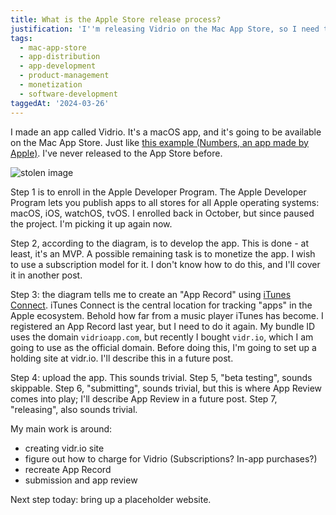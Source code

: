 ```yaml
---
title: What is the Apple Store release process?
justification: 'I''m releasing Vidrio on the Mac App Store, so I need to know the process!'
tags:
  - mac-app-store
  - app-distribution
  - app-development
  - product-management
  - monetization
  - software-development
taggedAt: '2024-03-26'
---
```


I made an app called Vidrio. It's a macOS app, and it's going to be available on the Mac App Store. Just like [this example (Numbers, an app made by Apple)](https://itunes.apple.com/gb/app/numbers/id409203825). I've never released to the App Store before.

![stolen image](https://developer.apple.com/library/content/documentation/IDEs/Conceptual/AppDistributionGuide/Art/1_administration_tasks_2x.png)

Step 1 is to enroll in the Apple Developer Program. The Apple Developer Program lets you publish apps to all stores for all Apple operating systems: macOS, iOS, watchOS, tvOS. I enrolled back in October, but since paused the project. I'm picking it up again now.

Step 2, according to the diagram, is to develop the app. This is done - at least, it's an MVP. A possible remaining task is to monetize the app. I wish to use a subscription model for it. I don't know how to do this, and I'll cover it in another post.

Step 3: the diagram tells me to create an "App Record" using [iTunes Connect](https://itunesconnect.apple.com/). iTunes Connect is the central location for tracking "apps" in the Apple ecosystem. Behold how far from a music player iTunes has become. I registered an App Record last year, but I need to do it again. My bundle ID uses the domain `vidrioapp.com`, but recently I bought `vidr.io`, which I am going to use as the official domain. Before doing this, I'm going to set up a holding site at vidr.io. I'll describe this in a future post.

Step 4: upload the app. This sounds trivial. Step 5, "beta testing", sounds skippable. Step 6, "submitting", sounds trivial, but this is where App Review comes into play; I'll describe App Review in a future post. Step 7, "releasing", also sounds trivial.

My main work is around:

* creating vidr.io site
* figure out how to charge for Vidrio (Subscriptions? In-app purchases?)
* recreate App Record
* submission and app review

Next step today: bring up a placeholder website.
